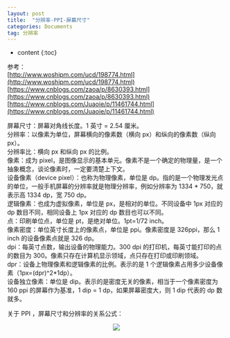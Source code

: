 ```yaml
---
layout: post
title:  "分辨率-PPI-屏幕尺寸"
categories: Documents
tag: 分辨率
---
```


* content
{:toc}


参考：  
[http://www.woshipm.com/ucd/198774.html](http://www.woshipm.com/ucd/198774.html)
[https://www.cnblogs.com/zaoa/p/8630393.html](https://www.cnblogs.com/zaoa/p/8630393.html)
[https://www.cnblogs.com/Juaoie/p/11461744.html](https://www.cnblogs.com/Juaoie/p/11461744.html)

屏幕尺寸：屏幕对角线长度。1 英寸 = 2.54 厘米。  
分辨率：以像素为单位，屏幕横向的像素数（横向 px）和纵向的像素数（纵向 px）。  
分辨率比：横向 px 和纵向 px 的比例。   
像素：成为 pixel，是图像显示的基本单元。像素不是一个确定的物理量，是一个抽象概念，谈论像素时，一定要清楚上下文。  
设备像素（device pixel）：也称为物理像素，单位是 dp。指的是一个物理发光点的单位，一般手机屏幕的分辨率就是物理分辨率，例如分辨率为 1334 * 750，就表示高 1334 dp，宽 750 dp。  
逻辑像素：也成为虚拟像素，单位是 px，是相对的单位。不同设备中 1px 对应的 dp 数目不同，相同设备上 1px 对应的 dp 数目也可以不同。  
点：印刷单位点，单位是 pt，是绝对单位。1pt=1/72 inch。  
像素密度：单位英寸长度上的像素点，单位是 ppi。像素密度是 326ppi，那么 1 inch 的设备像素点就是 326 dp。  
dpi：每英寸点数，输出设备的物理能力。300 dpi 的打印机，每英寸能打印的点的数目为 300。像素只存在计算机显示领域，点只存在打印或印刷领域。  
dpr：设备上物理像素和逻辑像素的比例。表示的是 1 个逻辑像素占用多少设备像素（1px=(dpr)^2*1dp）。  
设备独立像素：单位是 dip。表示的是密度无关的像素，相当于一个像素密度为 160 ppi 的屏幕作为基准，1 dip = 1 dp，如果屏幕密度大，则 1 dip 代表的 dp 数就多。  

关于 PPI ，屏幕尺寸和分辨率的关系公式：

<center>
<img src="{{'/styles/images/Documents/px-ppi.jpg' | prepend: site.baseurl}}">
</center>